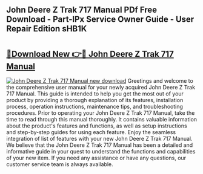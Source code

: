 ## John Deere Z Trak 717 Manual PDf Free Download - Part-lPx Service Owner Guide - User Repair Edition sHB1K

# <h2><a href="http://bc9456.oget.top/?id=John+Deere+Z+Trak+717+Manual">🔗Download New 👉🔴 John Deere Z Trak 717 Manual</a></h2>

[![John Deere Z Trak 717 Manual new download](https://i.imgur.com/5g1atiW.png)](http://bc9456.oget.top/?id=John+Deere+Z+Trak+717+Manual)
Greetings and welcome to the comprehensive user manual for your newly acquired John Deere Z Trak 717 Manual. This guide is intended to help you get the most out of your product by providing a thorough explanation of its features, installation process, operation instructions, maintenance tips, and troubleshooting procedures. Prior to operating your John Deere Z Trak 717 Manual, take the time to read through this manual thoroughly. It contains valuable information about the product's features and functions, as well as setup instructions and step-by-step guides for using each feature. Enjoy the seamless integration of list of features with your new John Deere Z Trak 717 Manual. We believe that the John Deere Z Trak 717 Manual has been a detailed and informative guide in your quest to understand the functions and capabilities of your new item. If you need any assistance or have any questions, our customer service team is always available.
